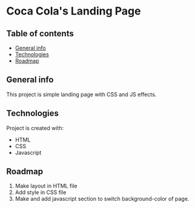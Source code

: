 
# Coca Cola's Landing Page

## Table of contents
* [General info](#general-info)
* [Technologies](#technologies)
* [Roadmap](#roadmap)

## General info
This project is simple landing page with CSS and JS effects.
	
## Technologies
Project is created with:
* HTML
* CSS
* Javascript

## Roadmap

1. Make layout in HTML file
2. Add style in CSS file
3. Make and add javascript section to switch background-color of page.

